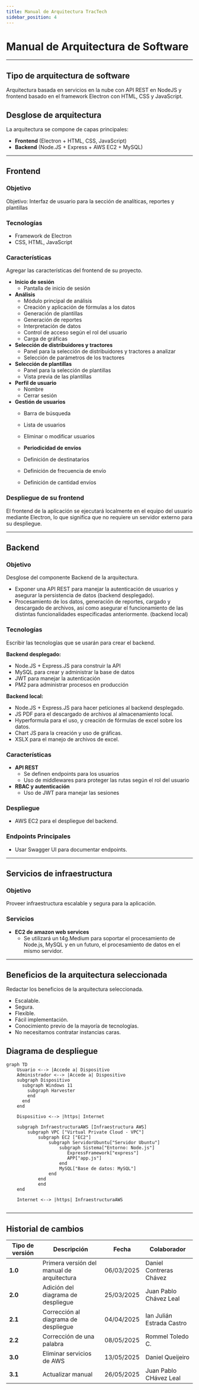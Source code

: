 ```yaml
---
title: Manual de Arquitectura TracTech
sidebar_position: 4
---
```


# Manual de Arquitectura de Software

---

## Tipo de arquitectura de software

Arquitectura basada en servicios en la nube con API REST en NodeJS y frontend basado en el framework Electron con HTML, CSS y JavaScript.

## Desglose de arquitectura

La arquitectura se compone de capas principales:

- **Frontend** (Electron + HTML, CSS, JavaScript)
- **Backend** (Node.JS + Express + AWS EC2 + MySQL)

---

## Frontend

### Objetivo

Objetivo: Interfaz de usuario para la sección de analíticas, reportes y plantillas

### Tecnologías

- Framework de Electron
- CSS, HTML, JavaScript

### Características

Agregar las características del frontend de su proyecto. 

- **Inicio de sesión**
  - Pantalla de inicio de sesión
- **Análisis**
  - Módulo principal de análisis
  - Creación y aplicación de fórmulas a los datos
  - Generación de plantillas
  - Generación de reportes
  - Interpretación de datos
  - Control de acceso según el rol del usuario
  - Carga de gráficas
- **Selección de distribuidores y tractores**
  - Panel para la selección de distribuidores y tractores a analizar
  - Selección de parámetros de los tractores
- **Selección de plantillas**
  - Panel para la selección de plantillas
  - Vista previa de las plantillas
- **Perfil de usuario**
  - Nombre
  - Cerrar sesión
- **Gestión de usuarios**
  - Barra de búsqueda
  - Lista de usuarios
  - Eliminar o modificar usuarios

  - **Periodicidad de envíos**
  - Definición de destinatarios
  - Definición de frecuencia de envío
  - Definición de cantidad envíos

### Despliegue de su frontend
El frontend de la aplicación se ejecutará localmente en el equipo del usuario mediante Electron, lo que significa que no requiere un servidor externo para su despliegue.

---

## Backend

### Objetivo
Desglose del componente Backend de la arquitectura. 

- Exponer una API REST para manejar la autenticación de usuarios y asegurar la persistencia de datos (backend desplegado).
- Procesamiento de los datos, generación de reportes, cargado y descargado de archivos, así como asegurar el funcionamiento de las distintas funcionalidades especificadas anteriormente. (backend local)

### Tecnologías
Escribir las tecnologías que se usarán para crear el backend.

**Backend desplegado:**
- Node.JS + Express.JS para construir la API
- MySQL para crear y administrar la base de datos
- JWT para manejar la autenticación
- PM2 para administrar procesos en producción

**Backend local:**
- Node.JS + Express.JS para hacer peticiones al backend desplegado.
- JS PDF para el descargado de archivos al almacenamiento local.
- Hyperformula para el uso, y creación de fórmulas de excel sobre los datos.
- Chart JS para la creación y uso de gráficas.
- XSLX para el manejo de archivos de excel.

### Características

- **API REST**
  - Se definen endpoints para los usuarios
  - Uso de middlewares para proteger las rutas según el rol del usuario
- **RBAC y autenticación**
  - Uso de JWT para manejar las sesiones

### Despliegue
- AWS EC2 para el despliegue del backend.

### Endpoints Principales
- Usar Swagger UI para documentar endpoints.
---

## Servicios de infraestructura

### Objetivo
Proveer infraestructura escalable y segura para la aplicación.

### Servicios

- **EC2 de amazon web services**
  - Se utilizará un t4g.Medium para soportar el procesamiento de Node.js, MySQL y en un futuro, el procesamiento de datos en el mismo servidor.
---

## Beneficios de la arquitectura seleccionada

Redactar los beneficios de la arquitectura seleccionada.

- Escalable.
- Segura.
- Flexible.
- Fácil implementación.
- Conocimiento previo de la mayoría de tecnologías.
- No necesitamos contratar instancias caras.

## Diagrama de despliegue
``` mermaid 
graph TD
    Usuario <--> |Accede a| Dispositivo
    Administrador <--> |Accede a| Dispositivo
    subgraph Dispositivo
      subgraph Windows 11
        subgraph Harvester
        end
      end
    end

    Dispositivo <--> |https| Internet

    subgraph InfraestructuraAWS [Infraestructura AWS]
        subgraph VPC ["Virtual Private Cloud - VPC"]
            subgraph EC2 ["EC2"]
                subgraph ServidorUbuntu["Servidor Ubuntu"]
                    subgraph Sistema["Entorno: Node.js"]
                       ExpressFramework["express"]
                       APP["app.js"]
                    end
                    MySQL["Base de datos: MySQL"]
                end
            end
            end
    end

    Internet <--> |https| InfraestructuraAWS
    
```

---

## Historial de cambios

| **Tipo de versión** | **Descripción**                    | **Fecha** | **Colaborador**        |
|---------------------|------------------------------------| --------- | ---------------------- |
| **1.0**             | Primera versión del manual de arquitectura        | 06/03/2025 | Daniel Contreras Chávez      |
| **2.0**             | Adición del diagrama de despliegue | 25/03/2025   | Juan Pablo Chávez Leal |
| **2.1**             | Corrección al diagrama de despliegue | 04/04/2025 | Ian Julián Estrada Castro |
| **2.2**             | Corrección de una palabra | 08/05/2025 | Rommel Toledo C. |
| **3.0**             | Eliminar servicios de AWS | 13/05/2025 | Daniel Queijeiro |
| **3.1**             | Actualizar manual         | 26/05/2025 | Juan Pablo CHávez Leal |